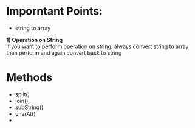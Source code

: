 # Imporntant Points:
 - string to array 

**1) Operation on String**  
if you want to perform operation on string, always convert string to array then perform and again convert back to string  



# Methods 
- split()
- join()
- subString()
- charAt()
- 